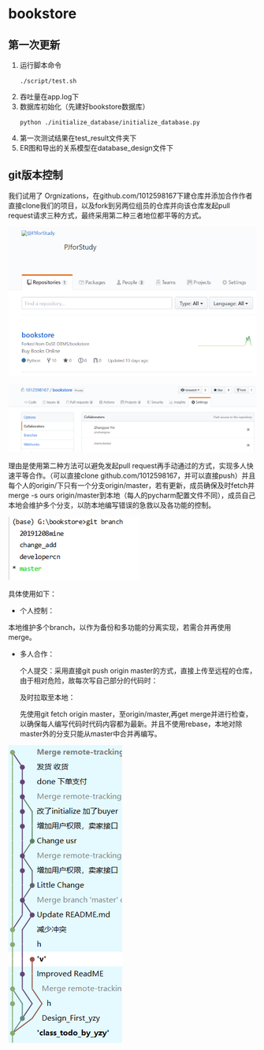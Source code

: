# bookstore
## 第一次更新
1. 运行脚本命令
   ```
   ./script/test.sh
   ```
2. 吞吐量在app.log下
3. 数据库初始化（先建好bookstore数据库）
   ```
   python ./initialize_database/initialize_database.py
   ```
4. 第一次测试结果在test_result文件夹下
5. ER图和导出的关系模型在database_design文件下

## git版本控制
我们试用了 Orgnizations，在github.com/1012598167下建仓库并添加合作作者直接clone我们的项目，以及fork到另两位组员的仓库并向该仓库发起pull request请求三种方式，最终采用第二种三者地位都平等的方式。

![image-20191214224431689](README.assets/image-20191214224431689.png)

![image-20191214224628115](README.assets/image-20191214224628115.png)

理由是使用第二种方法可以避免发起pull request再手动通过的方式，实现多人快速平等合作。（可以直接clone github.com/1012598167，并可以直接push）并且每个人的origin/下只有一个分支origin/master，若有更新，成员确保及时fetch并merge -s ours origin/master到本地（每人的pycharm配置文件不同），成员自己本地会维护多个分支，以防本地编写错误的急救以及各功能的控制。

![image-20191214225745199](README.assets/image-20191214225745199.png)

具体使用如下：

- 个人控制：

本地维护多个branch，以作为备份和多功能的分离实现，若需合并再使用merge。

- 多人合作：

  个人提交：采用直接git push origin master的方式，直接上传至远程的仓库，由于相对危险，故每次写自己部分的代码时：

  及时拉取至本地：

  先使用git fetch origin master，至origin/master,再get merge并进行检查，以确保每人编写代码时代码内容都为最新。并且不使用rebase，本地对除master外的分支只能从master中合并再编写。

![image-20191214231256923](README.assets/image-20191214231256923.png)

